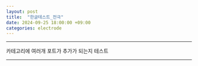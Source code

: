 ```yaml
---
layout: post
title:  "한글테스트_전극"
date: 2024-09-25 18:00:00 +09:00
categories: electrode
---
```


* * *

카테고리에 여러개 포트가 추가가 되는지 테스트

* * *
